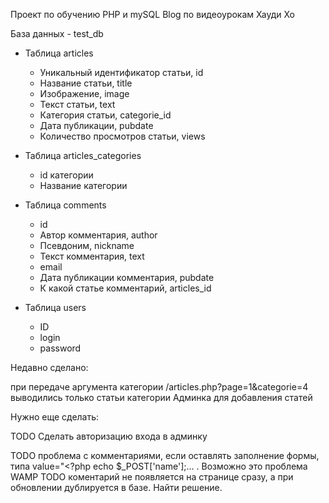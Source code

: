 Проект по обучению PHP и mySQL
Blog
по видеоурокам Хауди Хо

База данных - test_db
- Таблица articles
    - Уникальный идентификатор статьи, id
    - Название статьи, title
    - Изображение, image
    - Текст статьи, text
    - Категория статьи, сategorie_id
    - Дата публикации, pubdate
    - Количество просмотров статьи, views

- Таблица articles_categories
    - id категории
    - Название категории
    
- Таблица comments
    - id
    - Автор комментария, author
    - Псевдоним, nickname
    - Текст комментария, text
    - email
    - Дата публикации комментария, pubdate
    - К какой статье комментарий, articles_id
    
- Таблица users
    - ID
    - login
    - password
    
    
    
Недавно сделано:

при передаче аргумента категории /articles.php?page=1&categorie=4  выводились только статьи категории
Админка для добавления статей

Нужно еще сделать: 

TODO Сделать авторизацию входа в админку

TODO проблема с комментариями, если оставлять заполнение формы, типа value="<?php echo $_POST['name'];... . Возможно это проблема WAMP
TODO коментарий не появляется на странице сразу, а при обновлении дублируется в базе. Найти решение.
    
    